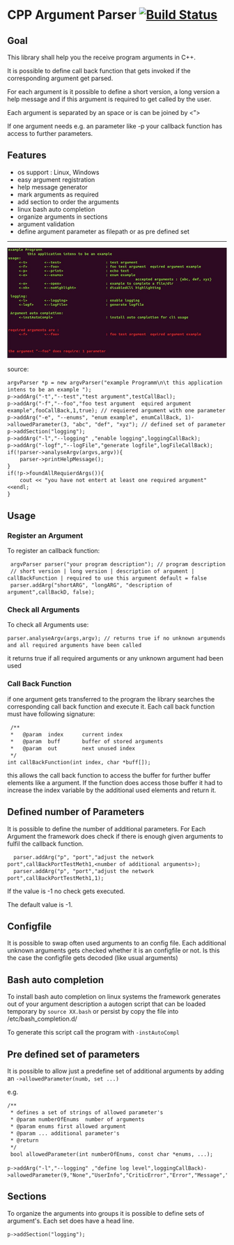 # CPP Argument Parser [![Build Status](https://travis-ci.org/diridari/CPP-Argument-Parser.svg?branch=master)](https://travis-ci.org/diridari/CPP-Argument-Parser)
## Goal
This library shall help you the receive program arguments in C++.

It is possible to define call back function that gets invoked if the corresponding argument get parsed.

For each argument is it possible to define a short version, a long version a help message and if this argument is required to get called by the user.

Each argument is separated by an space or is can be joined by  <”>

If one argument needs e.g. an parameter like -p <portNumber> your callback function has access to further parameters.

## Features
* os support : Linux, Windows
* easy argument registration
* help message generator
* mark arguments as required
* add section to order the arguments
* linux bash auto completion
* organize arguments in sections
* argument validation
* define argument parameter as filepath or as pre defined set

***

![Alt text](doc/wrongArg.jpg?raw=true "example")

source:

    argvParser *p = new argvParser("example Programm\n\t this application intens to be an example ");
    p->addArg("-t","--test","test argument",testCallBacl);
    p->addArg("-f","--foo","foo test argument  equired argument example",fooCallBack,1,true); // requiered argument with one parameter 
    p->addArg("-e", "--enums", "enum example", enumCallBack, 1)->allowedParameter(3, "abc", "def", "xyz"); // defined set of parameter 
    p->addSection("logging");
    p->addArg("-l","--logging" ,"enable logging",loggingCallBack);
    p->addArg("-logf","--logFile","generate logfile",logFileCallBack);
    if(!parser->analyseArgv(argvs,argv)){
        parser->printHelpMessage();
    }
    if(!p->foundAllRequierdArgs()){
        cout << "you have not entert at least one required argument"<<endl;
    }

## Usage

### Register an Argument
To register an callback function:

     argvParser parser("your program description"); // program description
     // short version | long version | description of argument | callBackFunction | required to use this argument default = false
     parser.addArg("shortARG", "longARG", "description of argument",callBackD, false);


### Check all Arguments
To check all Arguments use:

    parser.analyseArgv(args,argv); // returns true if no unknown argumends and all required arguments have been called

it returns true if all required arguments or any unknown argument had been used

### Call Back Function
if one argument gets transferred to the program the library searches the corresponding call back function and execute it.
Each call back function must have following signature:

     /**
     *   @param  index  	current index
     *   @param  buff 		buffer of stored arguments
     *   @param  out    	next unused index
     */
    int callBackFunction(int index, char *buff[]);

this allows the call back function to access the buffer for further buffer elements like a argument.
If the function does access those buffer it had to increase the index variable by the additional used elements and return it.
## Defined number of Parameters
It is possible to define the number of additional parameters. For Each Argument the framework does check if there is enough given arguments to fulfil the callback function. 

      parser.addArg("p", "port","adjust the network port",callBackPortTestMeth1,<number of additional arguments>);
      parser.addArg("p", "port","adjust the network port",callBackPortTestMeth1,1);
      
 If the value is -1 no check gets executed.
 
The default value is -1.      

## Configfile
It is possible to swap often used arguments to an config file.
Each additional unknown arguments gets checked whether it is an configfile or not. Is this the case the configfile gets decoded (like usual arguments)

## Bash auto completion
To install bash auto completion on linux systems the framework generates out of your argument description a autogen script 
that can be loaded temporary by `source XX.bash` or persist by copy the file into /etc/bash_completion.d/ 

To generate this script call the program with `-instAutoCompl`

## Pre defined set of parameters 
It is possible to allow just a predefine set of additional arguments by adding an `->allowedParameter(numb, set ...)`

e.g.

    /**
     * defines a set of strings of allowed parameter's
     * @param numberOfEnums  number of arguments
     * @param enums first allowed argument
     * @param ... additional parameter's
     * @return
     */
     bool allowedParameter(int numberOfEnums, const char *enums, ...);
      
    p->addArg("-l","--logging" ,"define log level",loggingCallBack)->allowedParameter(9,"None","UserInfo","CriticError","Error","Message","Info","Debug","DebugL2","DebugL3");
    
    
## Sections
To organize the arguments into groups it is possible to define sets of argument's. Each set does have a head line.

    p->addSection("logging");
    
    
